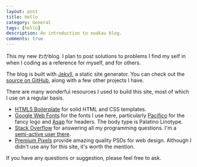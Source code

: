 ```yaml
---
layout: post
title: Hello
category: General
tags: [hello]
description: An introduction to xwakau blog.
comments: true
---
```

This my new わかblog. I plan to post solutions to problems I find my self in when I coding as a reference for myself, and for others.

The blog is built with [Jekyll](https://github.com/mojombo/jekyll), a static site generator. You can check out the [source on GitHub](https://github.com/alexpearce/alexpearce.github.com), along with a few other projects I have.

There are many wonderful resources I used to build this site, most of which I use on a regular basis.

* [HTML5 Boilerplate](http://h5bp.com) for solid HTML and CSS templates.
* [Google Web Fonts](http://www.google.com/webfonts) for the fonts I use here, particularly [Pacifico](http://www.google.com/webfonts/specimen/Pacifico) for the fancy logo and [Asap](http://www.google.com/webfonts/specimen/Asap) for headers. The body type is Palatino Linotype.
* [Stack Overflow](http://stackoverflow.com) for answering all my programming questions. I'm a [semi-active user there](http://stackoverflow.com/users/596068/alex).
* [Premium Pixels](http://premiumpixels.com) provide amazing quality PSDs for web design. Although I didn't use any for this site, it's worth the mention.

If you have any questions or suggestion, please feel free to ask.
